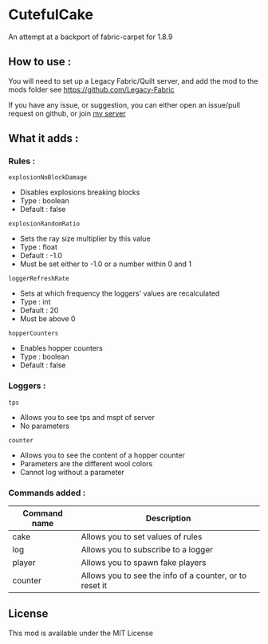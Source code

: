 # CutefulCake
An attempt at a backport of fabric-carpet for 1.8.9

## How to use :
You will need to set up a Legacy Fabric/Quilt server, and add the mod to the mods folder
see https://github.com/Legacy-Fabric

If you have any issue, or suggestion, you can either open an issue/pull request on github, or join [my server](https://discord.gg/FCQrwXy)

## What it adds :

### Rules :
`explosionNoBlockDamage`
* Disables explosions breaking blocks
* Type : boolean
* Default : false

`explosionRandomRatio`
* Sets the ray size multiplier by this value
* Type : float
* Default : -1.0
* Must be set either to -1.0 or a number within 0 and 1

`loggerRefreshRate`
* Sets at which frequency the loggers' values are recalculated
* Type : int
* Default : 20
* Must be above 0

`hopperCounters`
* Enables hopper counters
* Type : boolean
* Default : false

### Loggers :
`tps`
* Allows you to see tps and mspt of server
* No parameters

`counter`
* Allows you to see the content of a hopper counter
* Parameters are the different wool colors
* Cannot log without a parameter

### Commands added :

| Command name | Description                                             |
| ------------ | ------------------------------------------------------- |
| cake         | Allows you to set values of rules                       |
| log          | Allows you to subscribe to a logger                     |
| player       | Allows you to spawn fake players                        |
| counter      | Allows you to see the info of a counter, or to reset it |

## License

This mod is available under the MIT License
